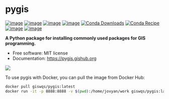 # pygis

[![image](https://mybinder.org/badge_logo.svg)](https://mybinder.org/v2/gh/opengeos/pygis/HEAD)
[![image](https://img.shields.io/pypi/v/pygis.svg)](https://pypi.python.org/pypi/pygis)
[![image](https://img.shields.io/conda/vn/conda-forge/pygis.svg)](https://anaconda.org/conda-forge/pygis)
[![image](https://pepy.tech/badge/pygis)](https://pepy.tech/project/pygis)
[![Conda Downloads](https://img.shields.io/conda/dn/conda-forge/pygis.svg)](https://anaconda.org/conda-forge/pygis)
[![Conda Recipe](https://img.shields.io/badge/recipe-pygis-green.svg)](https://github.com/conda-forge/pygis-feedstock)
[![image](https://img.shields.io/badge/YouTube-Channel-red)](https://www.youtube.com/c/QiushengWu)
[![image](https://img.shields.io/twitter/follow/giswqs?style=social)](https://twitter.com/giswqs)

**A Python package for installing commonly used packages for GIS programming.**

- Free software: MIT license
- Documentation: https://pygis.gishub.org

[![](https://i.imgur.com/bKFts2R.png)](https://pygis.gishub.org)

To use pygis with Docker, you can pull the image from Docker Hub:

```bash
docker pull giswqs/pygis:latest
docker run -it -p 8888:8888 -v $(pwd):/home/jovyan/work giswqs/pygis:latest
```
